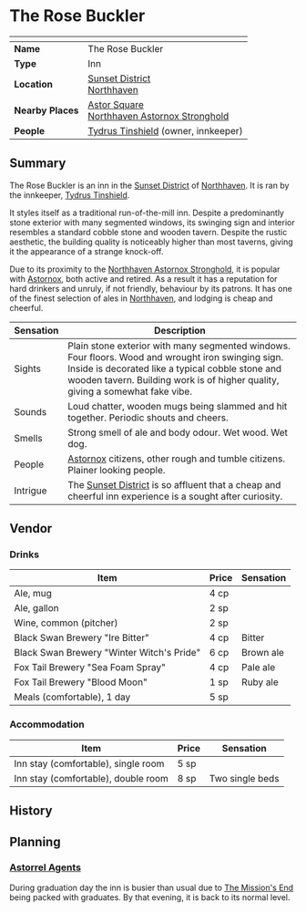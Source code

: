 # The Rose Buckler

| []() | |
| --- | --- |
| **Name** | The Rose Buckler |
| **Type** | Inn |
| **Location** | [Sunset District](sunset-district.md)<br />[Northhaven](../README.md) |
| **Nearby Places** | [Astor Square](astor-square.md)<br />[Northhaven Astornox Stronghold](northhaven-astornox-stronghold.md) |
| **People** | [Tydrus Tinshield](../../../../../people/tydrus-tinshield.md) (owner, innkeeper) |

## Summary

The Rose Buckler is an inn in the [Sunset District](sunset-district.md) of [Northhaven](../README.md). It is ran by the innkeeper, [Tydrus Tinshield](../../../../../people/tydrus-tinshield.md).

It styles itself as a traditional run-of-the-mill inn. Despite a predominantly stone exterior with many segmented windows, its swinging sign and interior resembles a standard cobble stone and wooden tavern. Despite the rustic aesthetic, the building quality is noticeably higher than most taverns, giving it the appearance of a strange knock-off.

Due to its proximity to the [Northhaven Astornox Stronghold](northhaven-astornox-stronghold.md), it is popular with [Astornox](../../../organisations/astornox/README.md), both active and retired. As a result it has a reputation for hard drinkers and unruly, if not friendly, behaviour by its patrons. It has one of the finest selection of ales in [Northhaven](../README.md), and lodging is cheap and cheerful.

| Sensation | Description |
| ---- | --- |
| Sights | Plain stone exterior with many segmented windows. Four floors. Wood and wrought iron swinging sign. Inside is decorated like a typical cobble stone and wooden tavern. Building work is of higher quality, giving a somewhat fake vibe. |
| Sounds | Loud chatter, wooden mugs being slammed and hit together. Periodic shouts and cheers. |
| Smells | Strong smell of ale and body odour. Wet wood. Wet dog. |
| People | [Astornox](../../../organisations/astornox/README.md) citizens, other rough and tumble citizens. Plainer looking people. |
| Intrigue | The [Sunset District](sunset-district.md) is so affluent that a cheap and cheerful inn experience is a sought after curiosity. |

## Vendor

### Drinks

| Item | Price | Sensation |
| --- | --- | --- |
| Ale, mug | 4 cp |
| Ale, gallon | 2 sp |
| Wine, common (pitcher) | 2 sp |
| Black Swan Brewery "Ire Bitter" | 4 cp | Bitter |
| Black Swan Brewery "Winter Witch's Pride" | 6 cp | Brown ale |
| Fox Tail Brewery "Sea Foam Spray" | 4 cp | Pale ale |
| Fox Tail Brewery "Blood Moon" | 1 sp | Ruby ale |
| Meals (comfortable), 1 day | 5 sp |

### Accommodation

| Item | Price | Sensation |
| --- | --- | --- |
| Inn stay (comfortable), single room | 5 sp |
| Inn stay (comfortable), double room | 8 sp | Two single beds |

## History

## Planning

### [Astorrel Agents](../../../../../../campaigns/astorrel-agents/README.md)

During graduation day the inn is busier than usual due to [The Mission's End](the-missions-end.md) being packed with graduates. By that evening, it is back to its normal level.
